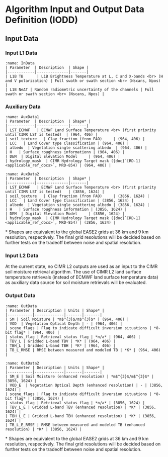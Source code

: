 # Algorithm Input and Output Data Definition (IODD)


## Input Data

### Input L1 Data

```{table} Input L1 Data
:name: InData
| Parameter  | Description  | Shape |
|------------|--------------|-------|
| L1B TB      | L1B Brightness Temperature at L, C and X-bands <br> (H and V polarization) | Full swath or swath section <br> (Nscans, Npos) |
| L1B NeΔT | Random radiometric uncertainty of the channels | Full swath or swath section <br> (Nscans, Npos) |
```

### Auxiliary Data

```{table} Auxiliary Data (36 km grid)
:name: AuxData1
| Parameter  | Description  | Shape* |
|------------|--------------|-------|
| LST_ECMWF   | ECMWF Land Surface Temperature <br> (first priority until CIMR LST is tested)  | (964, 406) |
| soil_texture   | Clay fraction (from FAO)     | (964, 406) |
| LCC   | Land Cover type Classification | (964, 406) |
| albedo  | Vegetation single scattering albedo  | (964, 406) |
| H   | Surface roughness informationn | (964, 406) |
| DEM  | Digital Elevation Model     | (964, 406) |
| hydrology_mask  | CIMR Hydrology Target mask ({doc}`[RD-1] <applicable_ref_docs>`, MRD-854) | (964, 406) |
```

```{table} Auxiliary Data (9 km grid)
:name: AuxData2
| Parameter  | Description  | Shape* |
|------------|--------------|-------|
| LST_ECMWF   | ECMWF Land Surface Temperature <br> (first priority until CIMR LST is tested)   | (3856, 1624) |
| soil_texture   | Clay fraction (from FAO)     | (3856, 1624) |
| LCC   | Land Cover type Classification | (3856, 1624) |
| albedo  | Vegetation single scattering albedo | (3856, 1624) |
| H   | Surface roughness information | (3856, 1624) |
| DEM  | Digital Elevation Model     | (3856, 1624) |
| hydrology_mask  | CIMR Hydrology Target mask ({doc}`[RD-1] <applicable_ref_docs>`, MRD-854) | (3856, 1624) |
```


\* Shapes are equivalent to the global EASE2 grids at 36 km and 9 km resolution, respectively. 
The final grid resolutions will be decided based on further tests on the tradeoff between noise and spatial resolution.

### Input L2 Data

At the current state, no CIMR L2 outputs are used as an input to the CIMR soil moisture retrieval algorithm. The use of CIMR L2 land surface temperature retrievals (instead of ECMWF land surface temperature data) as 
auxiliary data source for soil moisture retrievals will be evaluated. 


### Output Data  

```{table} L2 Processor Output Data (36 km grid)
:name: OutData
| Parameter | Description | Units | Shape* |
|-----------|-------------|-------|-------|
| SM | Soil Moisture | *m$^{3}$/m$^{3}$* | (964, 406) |
| VOD  | Vegetation Optical Depth | - | (964, 406) |
| scene_flags | Flag to indicate difficult inversion situations | *8-bit flag* | (964, 406) |
| status_flag | Retrieval status flag | *n/a* | (964, 406) |
| TBV_L | Gridded L-band TBV | *K* | (964, 406) |
| TBH_L | Gridded L-band TBH | *K* | (964, 406) |
| TB_L_RMSE | RMSE between measured and modeled TB | *K* | (964, 406) |
```


```{table} L2 Processor Output Data (9 km grid)
:name: OutData2
| Parameter | Description | Units | Shape* |
|-----------|-------------|-------|-------|
| SM_E | Soil Moisture (enhanced resolution) | *m$^{3}$/m$^{3}$* | (3856, 1624) |
| VOD_E  | Vegetation Optical Depth (enhanced resolution) | - | (3856, 1624) |
| scene_flags | Flag to indicate difficult inversion situations | *8-bit flag* | (3856, 1624) |
| status_flag | Retrieval status flag | *n/a* | (3856, 1624) |
| TBV_L_E | Gridded L-band TBV (enhanced resolution) | *K* | (3856, 1624) |
| TBH_L_E | Gridded L-band TBH (enhanced resolution) | *K* | (3856, 1624) |
| TB_L_E_RMSE | RMSE between measured and modeled TB (enhanced resolution) | *K* | (3856, 1624) |
```


\* Shapes are equivalent to the global EASE2 grids at 36 km and 9 km resolution, respectively. 
The final grid resolutions will be decided based on further tests on the tradeoff between noise and spatial resolution.
